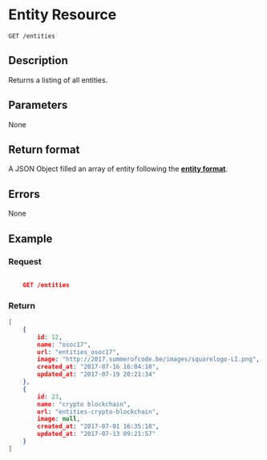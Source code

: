 # Entity Resource

    GET /entities

## Description

Returns a listing of all entities.

## Parameters

None

## Return format

A JSON Object filled an array of entity following the **[entity format][]**.

## Errors

None

## Example

### **Request**

``` json

    GET /entities
```

### **Return**

``` json
[
    {
        id: 12,
        name: "osoc17",
        url: "entities_osoc17",
        image: "http://2017.summerofcode.be/images/squarelogo-LI.png",
        created_at: "2017-07-16 16:04:10",
        updated_at: "2017-07-19 20:21:34"
    },
    {
        id: 23,
        name: "crypto blockchain",
        url: "entities-crypto-blockchain",
        image: null,
        created_at: "2017-07-01 16:35:18",
        updated_at: "2017-07-13 09:21:57"
    }
]
```

[entity format]: ../../formats.md#short-format-entity
